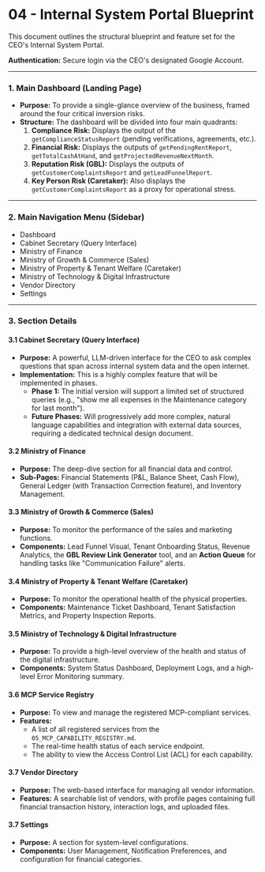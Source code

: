 # 04 - Internal System Portal Blueprint

This document outlines the structural blueprint and feature set for the CEO's Internal System Portal.

**Authentication:** Secure login via the CEO's designated Google Account.

---

### 1. Main Dashboard (Landing Page)

- **Purpose:** To provide a single-glance overview of the business, framed around the four critical inversion risks.
- **Structure:** The dashboard will be divided into four main quadrants:
    1.  **Compliance Risk:** Displays the output of the `getComplianceStatusReport` (pending verifications, agreements, etc.).
    2.  **Financial Risk:** Displays the outputs of `getPendingRentReport`, `getTotalCashAtHand`, and `getProjectedRevenueNextMonth`.
    3.  **Reputation Risk (GBL):** Displays the outputs of `getCustomerComplaintsReport` and `getLeadFunnelReport`.
    4.  **Key Person Risk (Caretaker):** Also displays the `getCustomerComplaintsReport` as a proxy for operational stress.

---

### 2. Main Navigation Menu (Sidebar)

- Dashboard
- Cabinet Secretary (Query Interface)
- Ministry of Finance
- Ministry of Growth & Commerce (Sales)
- Ministry of Property & Tenant Welfare (Caretaker)
- Ministry of Technology & Digital Infrastructure
- Vendor Directory
- Settings

---

### 3. Section Details

#### 3.1 Cabinet Secretary (Query Interface)
- **Purpose:** A powerful, LLM-driven interface for the CEO to ask complex questions that span across internal system data and the open internet.
- **Implementation:** This is a highly complex feature that will be implemented in phases.
    - **Phase 1:** The initial version will support a limited set of structured queries (e.g., "show me all expenses in the Maintenance category for last month").
    - **Future Phases:** Will progressively add more complex, natural language capabilities and integration with external data sources, requiring a dedicated technical design document.

#### 3.2 Ministry of Finance
- **Purpose:** The deep-dive section for all financial data and control.
- **Sub-Pages:** Financial Statements (P&L, Balance Sheet, Cash Flow), General Ledger (with Transaction Correction feature), and Inventory Management.

#### 3.3 Ministry of Growth & Commerce (Sales)
- **Purpose:** To monitor the performance of the sales and marketing functions.
- **Components:** Lead Funnel Visual, Tenant Onboarding Status, Revenue Analytics, the **GBL Review Link Generator** tool, and an **Action Queue** for handling tasks like "Communication Failure" alerts.

#### 3.4 Ministry of Property & Tenant Welfare (Caretaker)
- **Purpose:** To monitor the operational health of the physical properties.
- **Components:** Maintenance Ticket Dashboard, Tenant Satisfaction Metrics, and Property Inspection Reports.

#### 3.5 Ministry of Technology & Digital Infrastructure
- **Purpose:** To provide a high-level overview of the health and status of the digital infrastructure.
- **Components:** System Status Dashboard, Deployment Logs, and a high-level Error Monitoring summary.

#### 3.6 MCP Service Registry
- **Purpose:** To view and manage the registered MCP-compliant services.
- **Features:**
    - A list of all registered services from the `05_MCP_CAPABILITY_REGISTRY.md`.
    - The real-time health status of each service endpoint.
    - The ability to view the Access Control List (ACL) for each capability.

#### 3.7 Vendor Directory
- **Purpose:** The web-based interface for managing all vendor information.
- **Features:** A searchable list of vendors, with profile pages containing full financial transaction history, interaction logs, and uploaded files.

#### 3.7 Settings
- **Purpose:** A section for system-level configurations.
- **Components:** User Management, Notification Preferences, and configuration for financial categories.
